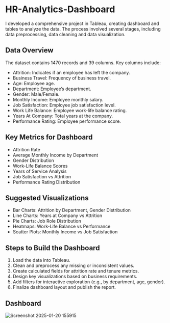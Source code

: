 # HR-Analytics-Dashboard
I developed a comprehensive project in Tableau, creating dashboard and tables to analyze the data. The process involved several stages, including data preprocessing, data cleaning and data visualization.

## Data Overview
The dataset contains 1470 records and 39 columns.
Key columns include:

- Attrition: Indicates if an employee has left the company.
- Business Travel: Frequency of business travel.
- Age: Employee age.
- Department: Employee’s department.
- Gender: Male/Female.
- Monthly Income: Employee monthly salary.
- Job Satisfaction: Employee job satisfaction level.
- Work Life Balance: Employee work-life balance rating.
- Years At Company: Total years at the company.
- Performance Rating: Employee performance score.

## Key Metrics for Dashboard

- Attrition Rate
- Average Monthly Income by Department
- Gender Distribution
- Work-Life Balance Scores
- Years of Service Analysis
- Job Satisfaction vs Attrition
- Performance Rating Distribution

## Suggested Visualizations

- Bar Charts: Attrition by Department, Gender Distribution
- Line Charts: Years at Company vs Attrition
- Pie Charts: Job Role Distribution
- Heatmaps: Work-Life Balance vs Performance
- Scatter Plots: Monthly Income vs Job Satisfaction

## Steps to Build the Dashboard

1. Load the data into Tableau.
2. Clean and preprocess any missing or inconsistent values.
3. Create calculated fields for attrition rate and tenure metrics.
4. Design key visualizations based on business requirements.
5. Add filters for interactive exploration (e.g., by department, age, gender).
6. Finalize dashboard layout and publish the report.

## Dashboard

![Screenshot 2025-01-20 155915](https://github.com/user-attachments/assets/56a4d226-491d-4505-b5c7-0c5f84368d73)



